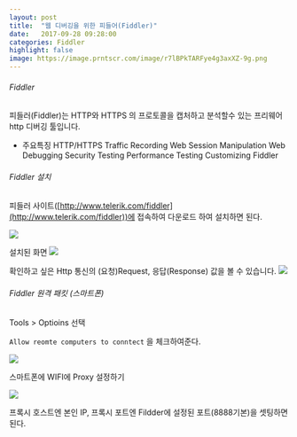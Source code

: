 ```yaml
---
layout: post
title:  "웹 디버깅을 위한 피들어(Fiddler)"
date:   2017-09-28 09:28:00
categories: Fiddler
highlight: false
image: https://image.prntscr.com/image/r7lBPkTARFye4g3axXZ-9g.png
---
```



###### Fiddler
피들러(Fiddler)는 HTTP와 HTTPS 의 프로토콜을 캡처하고 분석할수 있는 프리웨어 http 디버깅 툴입니다.

- 주요특징
HTTP/HTTPS Traffic Recording
Web Session Manipulation
Web Debugging
Security Testing
Performance Testing
Customizing Fiddler


###### Fiddler 설치

피들러 사이트([http://www.telerik.com/fiddler](http://www.telerik.com/fiddler))에 접속하여 다운로드 하여 설치하면 된다.

![](https://image.prntscr.com/image/a9Jyh2nkR7qUjP9nPReQKA.png)


설치된 화면
![](https://image.prntscr.com/image/Y1XAJR3OTDmQTwNY0nZ71A.jpeg)


확인하고 싶은 Http 통신의 (요청)Request, 응답(Response) 값을 볼 수 있습니다.
![](https://image.prntscr.com/image/JndsSHO-TbyDNQG-k3vW7A.jpeg)


###### Fiddler 원격 패킷 (스마트폰)


Tools > Optioins 선택

`Allow reomte computers to conntect` 을 체크하여준다.

![](https://image.prntscr.com/image/cVG9-Xx2Qduu8ae3MJbXcw.jpeg)


스마트폰에  WIFI에 Proxy 설정하기<br>

![](https://image.prntscr.com/image/o5AnciWnTSq2iXlzMs_Dzw.jpeg)

프록시 호스트엔  본인 IP, 프록시 포트엔 Fildder에 설정된 포트(8888기본)을 셋팅하면 된다.
